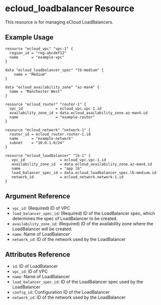 # ecloud_loadbalancer Resource

This resource is for managing eCloud LoadBalancers. 

## Example Usage

```hcl
resource "ecloud_vpc" "vpc-1" {
  region_id = "reg-abcdef12"
  name      = "example-vpc"
}

data "ecloud_loadbalancer_spec" "lb-medium" {
	name = "Medium"
}

data "ecloud_availability_zone" "az-man4" {
  name = "Manchester West"
}

resource "ecloud_router" "router-1" {
  vpc_id               = ecloud_vpc.vpc-1.id
  availability_zone_id = data.ecloud_availability_zone.az-man4.id
  name                 = "example-router"
}

resource "ecloud_network" "network-1" {
  router_id = ecloud_router.router-1.id
  name      = "example-network"
  subnet    = "10.0.1.0/24"
}

resource "ecloud_loadbalancer" "lb-1" {
   vpc_id                = ecloud_vpc.vpc-1.id
   availability_zone_id  = data.ecloud_availability_zone.az-man4.id
   name                  = "app lb"
   load_balancer_spec_id = data.ecloud_loadbalancer_spec.lb-medium.id
   network_id            = ecloud_network.network-1.id
}
```

## Argument Reference

- `vpc_id`: (Required) ID of VPC
- `load_balancer_spec_id`: (Required) ID of the LoadBalancer spec, which determines the spec of LoadBalancer to be created.
- `availability_zone_id`: (Required) ID of the availability zone where the LoadBalancer will be created.
- `name`: Name of LoadBalancer
- `network_id`: ID of the network used by the LoadBalancer

## Attributes Reference

- `id`: ID of LoadBalancer
- `vpc_id`: ID of VPC
- `name`: Name of LoadBalancer
- `load_balancer_spec_id`: ID of the LoadBalancer spec used by the LoadBalancer
- `config_id`: Configuration ID of the LoadBalancer
- `network_id`: ID of the network used by the LoadBalancer